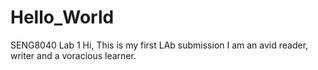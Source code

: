 # Hello_World
SENG8040 Lab 1
Hi, This is my first LAb submission
I am an avid reader, writer and a voracious learner.
